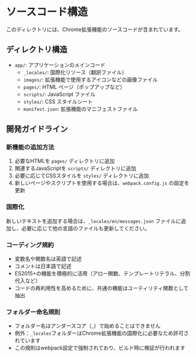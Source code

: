 # ソースコード構造

このディレクトリには、Chrome拡張機能のソースコードが含まれています。

## ディレクトリ構造

- `app/`: アプリケーションのメインコード
    - `_locales/`: 国際化リソース（翻訳ファイル）
    - `images/`: 拡張機能で使用するアイコンなどの画像ファイル
    - `pages/`: HTML ページ（ポップアップなど）
    - `scripts/`: JavaScript ファイル
    - `styles/`: CSS スタイルシート
    - `manifest.json`: 拡張機能のマニフェストファイル

## 開発ガイドライン

### 新機能の追加方法

1. 必要なHTMLを `pages/` ディレクトリに追加
2. 関連するJavaScriptを `scripts/` ディレクトリに追加
3. 必要に応じてCSSスタイルを `styles/` ディレクトリに追加
4. 新しいページやスクリプトを使用する場合は、`webpack.config.js` の設定を更新

### 国際化

新しいテキストを追加する場合は、`_locales/en/messages.json` ファイルに追加し、必要に応じて他の言語のファイルも更新してください。

### コーディング規約

- 変数名や関数名は英語で記述
- コメントは日本語で記述
- ES2015+の機能を積極的に活用（アロー関数、テンプレートリテラル、分割代入など）
- コードの再利用性を高めるために、共通の機能はユーティリティ関数として抽出

### フォルダー命名規則

- フォルダー名はアンダースコア（_）で始めることはできません
- 例外：`_locales`フォルダーはChrome拡張機能の国際化に必要なため許可されています
- この規則はwebpack設定で強制されており、ビルド時に検証が行われます
